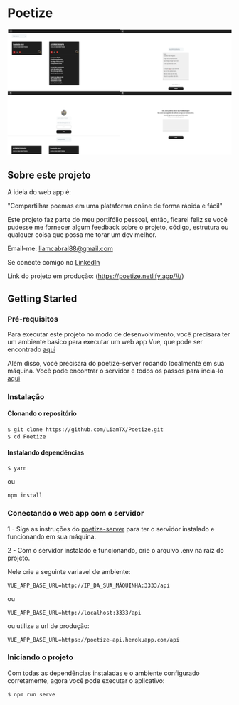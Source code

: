 # Poetize

![readme_image](https://github.com/LiamTX/Poetize/blob/devel/src/assets/images/readme/readme_.png)

## Sobre este projeto
A ideia do web app é:

"Compartilhar poemas em uma plataforma online de forma rápida e fácil"

Este projeto faz parte do meu portifólio pessoal, então, ficarei feliz se você pudesse me fornecer algum feedback sobre o projeto, código, estrutura ou qualquer coisa que possa me torar um dev melhor.

Email-me: liamcabral88@gmail.com

Se conecte comigo no [LinkedIn](www.linkedin.com/in/liamcabralteixeira)

Link do projeto em produção: (https://poetize.netlify.app/#/)

## Getting Started
### Pré-requisitos
Para executar este projeto no modo de desenvolvimento, você precisara ter um ambiente basico para executar um web app Vue, que pode ser encontrado [aqui](https://vuejs.org/v2/guide/#Getting-Started) 

Além disso, você precisará do poetize-server rodando localmente em sua máquina. Você pode encontrar o servidor e todos os passos para incia-lo [aqui](https://github.com/LiamTX/poetize-server)

### Instalação
#### Clonando o repositório
```
$ git clone https://github.com/LiamTX/Poetize.git
$ cd Poetize
```

#### Instalando dependências
```
$ yarn
```

ou

```
npm install
```

### Conectando o web app com o servidor
1 - Siga as instruções do [poetize-server](https://github.com/LiamTX/poetize-server) para ter o servidor instalado e funcionando em sua máquina.

2 - Com o servidor instalado e funcionando, crie o arquivo .env na raiz do projeto.

Nele crie a seguinte variavel de ambiente: 
```
VUE_APP_BASE_URL=http://IP_DA_SUA_MÁQUINHA:3333/api
```

ou

```
VUE_APP_BASE_URL=http://localhost:3333/api
```

ou utilize a url de produção:
```
VUE_APP_BASE_URL=https://poetize-api.herokuapp.com/api
```

### Iniciando o projeto
Com todas as dependências instaladas e o ambiente configurado corretamente, agora você pode executar o aplicativo:
```
$ npm run serve
```
